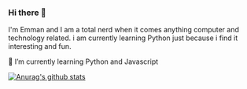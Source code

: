 ### Hi there 👋

I'm Emman and I am a total nerd when it comes anything computer and technology related. i am currently learning Python just because i find it interesting and fun.

🌱 I’m currently learning Python and Javascript

[![Anurag's github stats](https://github-readme-stats.vercel.app/api?username=EmmanuelGitgud)](https://github.com/anuraghazra/github-readme-stats)
<!--
**EmmanuelGitgud/Emmanuelgitgud** is a ✨ _special_ ✨ repository because its `README.md` (this file) appears on your GitHub profile.

Here are some ideas to get you started:

- 🔭 I’m currently working on ...
- 🌱 I’m currently learning ...
- 👯 I’m looking to collaborate on ...
- 🤔 I’m looking for help with ...
- 💬 Ask me about ...
- 📫 How to reach me: ...
- 😄 Pronouns: ...
- ⚡ Fun fact: ...
-->
